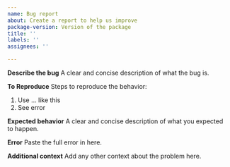 ```yaml
---
name: Bug report
about: Create a report to help us improve
package-version: Version of the package
title: ''
labels: ''
assignees: ''

---
```


**Describe the bug**
A clear and concise description of what the bug is.

**To Reproduce**
Steps to reproduce the behavior:
1. Use ... like this
2. See error

**Expected behavior**
A clear and concise description of what you expected to happen.

**Error**
Paste the full error in here.

**Additional context**
Add any other context about the problem here.
